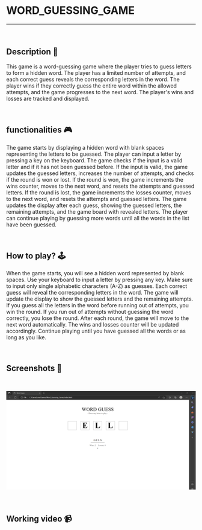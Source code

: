 # **WORD_GUESSING_GAME**

---

<br>

## **Description 📃** 
This game is a word-guessing game where the player tries to guess letters to form a hidden word. The player has a limited number of attempts, and each correct guess reveals the corresponding letters in the word. The player wins if they correctly guess the entire word within the allowed attempts, and the game progresses to the next word. The player's wins and losses are tracked and displayed.

<br>

## **functionalities 🎮** 
The game starts by displaying a hidden word with blank spaces representing the letters to be guessed.
The player can input a letter by pressing a key on the keyboard.
The game checks if the input is a valid letter and if it has not been guessed before.
If the input is valid, the game updates the guessed letters, increases the number of attempts, and checks if the round is won or lost.
If the round is won, the game increments the wins counter, moves to the next word, and resets the attempts and guessed letters.
If the round is lost, the game increments the losses counter, moves to the next word, and resets the attempts and guessed letters.
The game updates the display after each guess, showing the guessed letters, the remaining attempts, and the game board with revealed letters.
The player can continue playing by guessing more words until all the words in the list have been guessed.

<br>

## **How to play? 🕹️**
When the game starts, you will see a hidden word represented by blank spaces.
Use your keyboard to input a letter by pressing any key.
Make sure to input only single alphabetic characters (A-Z) as guesses.
Each correct guess will reveal the corresponding letters in the word.
The game will update the display to show the guessed letters and the remaining attempts.
If you guess all the letters in the word before running out of attempts, you win the round.
If you run out of attempts without guessing the word correctly, you lose the round.
After each round, the game will move to the next word automatically.
The wins and losses counter will be updated accordingly.
Continue playing until you have guessed all the words or as long as you like.

<br>

## **Screenshots 📸**
<br>

![Game image](../../assets/images/Word_Guessing_Game.png)

<br>


## **Working video 📹**

<br>